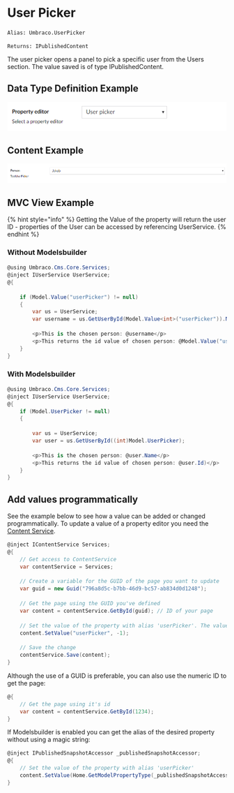 # User Picker

`Alias: Umbraco.UserPicker`

`Returns: IPublishedContent`

The user picker opens a panel to pick a specific user from the Users section. The value saved is of type IPublishedContent.

## Data Type Definition Example

![Media Picker Data Type Definition](../../../../../../10/umbraco-cms/fundamentals/backoffice/property-editors/built-in-property-editors/images/User-Picker-DataType-v8.png)

## Content Example

![Member Picker Content](../../../../../../10/umbraco-cms/fundamentals/backoffice/property-editors/built-in-property-editors/images/User-Picker-Content-v8.png)

## MVC View Example

{% hint style="info" %}
Getting the Value of the property will return the user ID - properties of the User can be accessed by referencing UserService.
{% endhint %}

### Without Modelsbuilder

```csharp
@using Umbraco.Cms.Core.Services;
@inject IUserService UserService;
@{
    
    if (Model.Value("userPicker") != null)
    {
        var us = UserService;
        var username = us.GetUserById(Model.Value<int>("userPicker")).Name;

        <p>This is the chosen person: @username</p>
        <p>This returns the id value of chosen person: @Model.Value("userPicker")</p>
    }
}
```

### With Modelsbuilder

```csharp
@using Umbraco.Cms.Core.Services;
@inject IUserService UserService;
@{
    if (Model.UserPicker != null)
    {

        var us = UserService;
        var user = us.GetUserById((int)Model.UserPicker);

        <p>This is the chosen person: @user.Name</p>
        <p>This returns the id value of chosen person: @user.Id)</p>
    }
}
```

## Add values programmatically

See the example below to see how a value can be added or changed programmatically. To update a value of a property editor you need the [Content Service](../../../../reference/management/services/contentservice/).

```csharp
@inject IContentService Services;
@{
    // Get access to ContentService
    var contentService = Services;

    // Create a variable for the GUID of the page you want to update
    var guid = new Guid("796a8d5c-b7bb-46d9-bc57-ab834d0d1248");
    
    // Get the page using the GUID you've defined
    var content = contentService.GetById(guid); // ID of your page

    // Set the value of the property with alias 'userPicker'. The value is the specific ID of the user
    content.SetValue("userPicker", -1);
            
    // Save the change
    contentService.Save(content);
}
```

Although the use of a GUID is preferable, you can also use the numeric ID to get the page:

```csharp
@{
    // Get the page using it's id
    var content = contentService.GetById(1234); 
}
```

If Modelsbuilder is enabled you can get the alias of the desired property without using a magic string:

```csharp
@inject IPublishedSnapshotAccessor _publishedSnapshotAccessor;
@{
    // Set the value of the property with alias 'userPicker'
    content.SetValue(Home.GetModelPropertyType(_publishedSnapshotAccessor, x => x.UserPicker).Alias, "Umbraco Demo");
}
```
